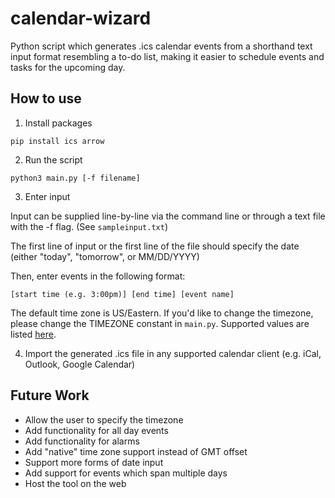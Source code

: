 # calendar-wizard
Python script which generates .ics calendar events from a shorthand text input format resembling a to-do list, making it easier to schedule events and tasks for the upcoming day.
## How to use
1. Install packages
```console
pip install ics arrow
```

2. Run the script
```console
python3 main.py [-f filename]
```

3. Enter input

Input can be supplied line-by-line via the command line or through a text file with the -f flag. (See `sampleinput.txt`)

The first line of input or the first line of the file should specify the date (either "today", "tomorrow", or MM/DD/YYYY)

Then, enter events in the following format:
```
[start time (e.g. 3:00pm)] [end time] [event name]
```

The default time zone is US/Eastern. If you'd like to change the timezone, please change the TIMEZONE constant in `main.py`. Supported values are listed [here](https://en.wikipedia.org/wiki/List_of_tz_database_time_zones).

4. Import the generated .ics file in any supported calendar client (e.g. iCal, Outlook, Google Calendar)

## Future Work
* Allow the user to specify the timezone
* Add functionality for all day events
* Add functionality for alarms
* Add "native" time zone support instead of GMT offset
* Support more forms of date input
* Add support for events which span multiple days
* Host the tool on the web
